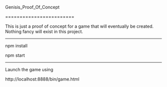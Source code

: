 Genisis_Proof_Of_Concept

========================

This is just a proof of concept for a game that will eventually be created. Nothing fancy will exist in this project.

------------------------

npm install

npm start

------------------------

Launch the game using

http://localhost:8888/bin/game.html